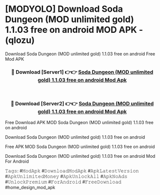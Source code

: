 # [MODYOLO] Download Soda Dungeon (MOD unlimited gold) 1.1.03 free on android MOD APK - (qlozu)
Download Soda Dungeon (MOD unlimited gold) 1.1.03 free on android Free Mod APK

<div align="center">
<h3>🔴 Download [Server1] 👉👉 <a href="https://apk-comot.site?title=Soda_Dungeon_(MOD_unlimited_gold)_1.1.03_free_on_android">Soda Dungeon (MOD unlimited gold) 1.1.03 free on android Mod Apk</a></h3><br>

<h3>🔴 Download [Server2] 👉👉 <a href="https://apk-comot.site?title=Soda_Dungeon_(MOD_unlimited_gold)_1.1.03_free_on_android">Soda Dungeon (MOD unlimited gold) 1.1.03 free on android Mod Apk</a></h3>
</div>


Free Download APK MOD Soda Dungeon (MOD unlimited gold) 1.1.03 free on android

Download Soda Dungeon (MOD unlimited gold) 1.1.03 free on android 

Free APK MOD Soda Dungeon (MOD unlimited gold) 1.1.03 free on android 

Download Soda Dungeon (MOD unlimited gold) 1.1.03 free on android Mod For Android

𝚃𝚊𝚐𝚜: #𝙼𝚘𝚍𝙰𝚙𝚔 #𝙳𝚘𝚠𝚗𝚕𝚘𝚊𝚍𝙼𝚘𝚍𝙰𝚙𝚔 #𝙰𝚙𝚔𝙻𝚊𝚝𝚎𝚜𝚝𝚅𝚎𝚛𝚜𝚒𝚘𝚗 #𝙰𝚙𝚔𝚄𝚗𝚕𝚒𝚖𝚒𝚝𝚎𝚍𝙼𝚘𝚗𝚎𝚢 #𝙰𝚙𝚔𝚄𝚗𝚕𝚘𝚌𝚔𝙰𝚕𝚕 #𝙰𝚙𝚔𝙽𝚘𝙰𝚍𝚜 #𝚄𝚗𝚕𝚘𝚌𝚔𝙿𝚛𝚎𝚖𝚒𝚞𝚖 #𝙵𝚘𝚛𝙰𝚗𝚍𝚛𝚘𝚒𝚍 #𝙵𝚛𝚎𝚎𝙳𝚘𝚠𝚗𝚕𝚘𝚊𝚍 #home_design_mod_apk